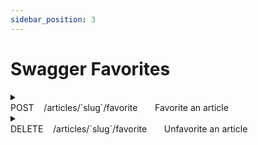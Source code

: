 ```yaml
---
sidebar_position: 3
---
```

# Swagger Favorites

<details>

  <summary>
    <div>
      <span style={{ fontWeight: 'bold', color: '#008000' }}>POST</span>&nbsp; &nbsp; /articles/`slug`/favorite &nbsp; &nbsp; &nbsp; Favorite an article
    </div>
  </summary>

  **Parameters:**
  
  | Name                                                                            | Description          |
  | ------------------------------------------------------------------------------- | -------------------- |
  | `slug`<sup style={{ color: '#EE4B2B' }}>*</sup> <h6>string</h6> <h6>(path)</h6> | this-is-my-article-1 |

  **Responses:**

  **Curl:**
  ```bash
  curl -X 'POST' \
    'http://localhost:3000/api/articles/this-is-my-article-1/favorite' \
    -H 'accept: */*' \
    -H 'Authorization: Bearer eyJhbGciOiJIUzI1NiIsInR5cCI6IkpXVCJ9.eyJpZCI6ImNsc3QxZDJ3czAwMDA2M3hiZTVsZHFsOHoiLCJpYXQiOjE3MDg1MTIxMDV9.9Ar6eoPvWM1ydXFwhsrUy2lHIhoLG5AnskFzAvd9sm4'\
    -d ''
  ```

  **Request URL:**
  
  http://localhost:3000/api/articles/this-is-my-article-1/favorite

  **Server response:**
  | Code | Details        |
  | ---- | -------------- |
  | 200  | See JSON below |

  ```json
  {
    "article": {
        "slug": "this-is-my-article-1",
        "title": "This is my article",
        "description": "nothing really",
        "body": "# This is the title\n\nThis is the body\n\n## Also subtitle here\n\nHey you",
        "tagList": [ ],
        "createdAt": "2023-08-09T17:20:17.753Z",
        "updatedAt": "2023-08-09T17:20:17.753Z",
        "favorited": true,
        "favoritesCount": 1,
        "author": {
            "username": "gutentag2012",
            "bio": "",
            "image": "https://api.realworld.io/images/smiley-cyrus.jpeg",
            "following": false
        }
    }
  }
  ```

  | Response headers               |
  | ------------------------------ |
  | content-type: application/json |

  **Responses:**
  | Code | Description                    | Links    |
  | ---- | ------------------------------ | -------- |
  | 200  | Article favorited successfully | No links |
  | 401  | Unauthorized                   | No links |
  | 422  | Unexpected error               | No links |

</details>

<details>

  <summary>
    <div>
      <span style={{ fontWeight: 'bold', color: '#EE4B2B' }}>DELETE</span>&nbsp; &nbsp; /articles/`slug`/favorite &nbsp; &nbsp; &nbsp; Unfavorite an article
    </div>
  </summary>

  **Parameters:**
  
  | Name                                                                            | Description                                             |
  | ------------------------------------------------------------------------------- | ------------------------------------------------------- |
  | `slug`<sup style={{ color: '#EE4B2B' }}>*</sup> <h6>string</h6> <h6>(path)</h6> | We-need-to-navigate-the-virtual-SSL-transmitter!-120833 |

  **Responses:**

  **Curl:**
  ```bash
  curl -X 'DELETE' \
    'http://localhost:3000/api/articles/We-need-to-navigate-the-virtual-SSL-transmitter%21-120833/favorite' \
    -H 'accept: */*' \
    -H 'Authorization: Bearer eyJhbGciOiJIUzI1NiIsInR5cCI6IkpXVCJ9.eyJpZCI6ImNsc3QxZDJ3czAwMDA2M3hiZTVsZHFsOHoiLCJpYXQiOjE3MDg1MTIxMDV9.9Ar6eoPvWM1ydXFwhsrUy2lHIhoLG5AnskFzAvd9sm4'
  ```

  **Request URL:**
  
  http://localhost:3000/api/articles/We-need-to-navigate-the-virtual-SSL-transmitter%21-120833/favorite

  **Server response:**
  | Code | Details        |
  | ---- | -------------- |
  | 200  | See JSON below |

  ```json
  {
    "article": 
    {
        "slug": "We-need-to-navigate-the-virtual-SSL-transmitter!-120833",
        "title": "We need to navigate the virtual SSL transmitter!",
        "description": "Consequuntur nihil a id. Consequatur est cum excepturi aut labore odit quo molestiae molestiae. Soluta voluptatem ducimus cupiditate. Dolorum eveniet aliquid aut repudiandae et illo et. Harum unde ut harum accusamus suscipit quia.",
        "body": "Commodi est rerum dolorum quae voluptatem aliquam. Omnis quidem vero eius sed laudantium a ex a saepe.\\nModi qui laudantium in libero odit et impedit. Sapiente maxime sequi. Sapiente vitae culpa ut voluptatem incidunt excepturi voluptates exercitationem.\\nSed doloribus alias consectetur omnis occaecati ad placeat labore.\\nVoluptate consequatur expedita nemo recusandae sint assumenda.\\nQui vel totam quia fugit saepe suscipit autem quasi qui.\\nEt eum vel ut delectus ut nesciunt animi. Est aut quis soluta accusantium debitis vel.\\nQuisquam aliquid ex corporis velit. Totam ab necessitatibus quidem non. In ipsam mollitia placeat quia adipisci rerum labore repellat. Officia vero fugiat sit praesentium fugiat id cumque.\\nEt iste amet dolores molestiae quo dignissimos recusandae.\\nAliquam explicabo facilis asperiores ea optio.\\nExplicabo ut quia harum corrupti omnis.\\nOmnis sit mollitia qui dolorem ipsam sed aut. Eos pariatur eos fugit aut aperiam labore beatae.\\nVel non ea id dignissimos voluptate quis error assumenda consectetur.\\nRerum quas libero totam error facere sunt facilis quo.\\nEveniet debitis et aliquid ratione. Debitis facilis dolorum maiores aut et.\\nEa voluptas magnam deserunt at ut sunt voluptatem.\\nEt voluptatem voluptatem.\\nUt est fugiat magnam.",
        "tagList": [ ],
        "createdAt": "2022-12-09T13:45:20.602Z",
        "updatedAt": "2022-12-09T13:45:20.602Z",
        "favorited": false,
        "favoritesCount": 0,
        "author": {
            "username": "Einar Abdi",
            "bio": null,
            "image": "https://api.realworld.io/images/demo-avatar.png",
            "following": false
        }
    }
  }   
  ```

  | Response headers               |
  | ------------------------------ |
  | content-type: application/json |

  **Responses:**
  | Code | Description                      | Links    |
  | ---- | -------------------------------- | -------- |
  | 200  | Article unfavorited successfully | No links |
  | 401  | Unauthorized                     | No links |
  | 422  | Unexpected error                 | No links |

</details>